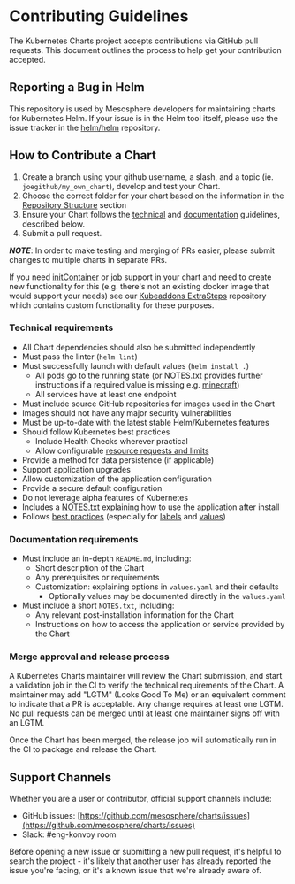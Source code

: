 # Contributing Guidelines

The Kubernetes Charts project accepts contributions via GitHub pull requests. This document outlines the process to help get your contribution accepted.

## Reporting a Bug in Helm

This repository is used by Mesosphere developers for maintaining charts for Kubernetes Helm. If your issue is in the Helm tool itself, please use the issue tracker in the [helm/helm](https://github.com/helm/helm) repository.

## How to Contribute a Chart

1. Create a branch using your github username, a slash, and a topic (ie. `joegithub/my_own_chart`), develop and test your Chart.
1. Choose the correct folder for your chart based on the information in the [Repository Structure](README.md#repository-structure) section
1. Ensure your Chart follows the [technical](#technical-requirements) and [documentation](#documentation-requirements) guidelines, described below.
1. Submit a pull request.

***NOTE***: In order to make testing and merging of PRs easier, please submit changes to multiple charts in separate PRs.

If you need [initContainer](https://kubernetes.io/docs/concepts/workloads/pods/init-containers/) or [job](https://kubernetes.io/docs/concepts/workloads/controllers/jobs-run-to-completion/) support in your chart and need to create new functionality for this (e.g. there's not an existing docker image that would support your needs) see our [Kubeaddons ExtraSteps](https://github.com/mesosphere/kubeaddons-extrasteps) repository which contains custom functionality for these purposes.

### Technical requirements

* All Chart dependencies should also be submitted independently
* Must pass the linter (`helm lint`)
* Must successfully launch with default values (`helm install .`)
  * All pods go to the running state (or NOTES.txt provides further instructions if a required value is missing e.g. [minecraft](https://github.com/helm/charts/blob/master/stable/minecraft/templates/NOTES.txt#L3))
  * All services have at least one endpoint
* Must include source GitHub repositories for images used in the Chart
* Images should not have any major security vulnerabilities
* Must be up-to-date with the latest stable Helm/Kubernetes features
* Should follow Kubernetes best practices
  * Include Health Checks wherever practical
  * Allow configurable [resource requests and limits](http://kubernetes.io/docs/user-guide/compute-resources/#resource-requests-and-limits-of-pod-and-container)
* Provide a method for data persistence (if applicable)
* Support application upgrades
* Allow customization of the application configuration
* Provide a secure default configuration
* Do not leverage alpha features of Kubernetes
* Includes a [NOTES.txt](https://github.com/helm/helm/blob/master/docs/charts.md#chart-license-readme-and-notes) explaining how to use the application after install
* Follows [best practices](https://github.com/helm/helm/tree/master/docs/chart_best_practices)
  (especially for [labels](https://github.com/helm/helm/blob/master/docs/chart_best_practices/labels.md)
  and [values](https://github.com/helm/helm/blob/master/docs/chart_best_practices/values.md))

### Documentation requirements

* Must include an in-depth `README.md`, including:
  * Short description of the Chart
  * Any prerequisites or requirements
  * Customization: explaining options in `values.yaml` and their defaults
    * Optionally values may be documented directly in the `values.yaml`
* Must include a short `NOTES.txt`, including:
  * Any relevant post-installation information for the Chart
  * Instructions on how to access the application or service provided by the Chart

### Merge approval and release process

A Kubernetes Charts maintainer will review the Chart submission, and start a validation job in the CI to verify the technical requirements of the Chart. A maintainer may add "LGTM" (Looks Good To Me) or an equivalent comment to indicate that a PR is acceptable. Any change requires at least one LGTM. No pull requests can be merged until at least one maintainer signs off with an LGTM.

Once the Chart has been merged, the release job will automatically run in the CI to package and release the Chart.

## Support Channels

Whether you are a user or contributor, official support channels include:

* GitHub issues: [https://github.com/mesosphere/charts/issues](https://github.com/mesosphere/charts/issues)
* Slack: #eng-konvoy room

Before opening a new issue or submitting a new pull request, it's helpful to search the project - it's likely that another user has already reported the issue you're facing, or it's a known issue that we're already aware of.
